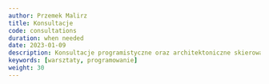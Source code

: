 ```yaml
---
author: Przemek Malirz
title: Konsultacje
code: consultations
duration: when needed
date: 2023-01-09
description: Konsultacje programistyczne oraz architektoniczne skierowane są zarówno do klienta instytucjonalnego jak i prywatnego 
keywords: [warsztaty, programowanie]
weight: 30
---
```

